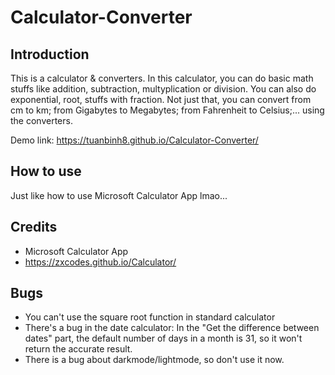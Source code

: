 # Calculator-Converter

## Introduction
This is a calculator & converters. In this calculator, you can do basic math stuffs like addition, subtraction, multyplication or division. You can also do exponential, root, stuffs with fraction.
Not just that, you can convert from cm to km; from Gigabytes to Megabytes; from Fahrenheit to Celsius;... using the converters.

Demo link: https://tuanbinh8.github.io/Calculator-Converter/

## How to use
Just like how to use Microsoft Calculator App lmao...

## Credits
+ Microsoft Calculator App
+ https://zxcodes.github.io/Calculator/

## Bugs
+ You can't use the square root function in standard calculator
+ There's a bug in the date calculator: In the "Get the difference between dates" part, the default number of days in a month is 31, so it won't return the accurate result.
+ There is a bug about darkmode/lightmode, so don't use it now.